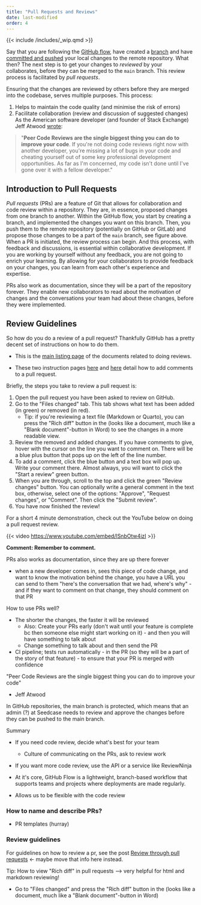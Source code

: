 ```yaml
---
title: "Pull Requests and Reviews"
date: last-modified
order: 4
---
```


{{< include /includes/_wip.qmd >}}

Say that you are following the [GitHub flow](index.md#branching-strategy-github-flow), have created a [branch](branching.md) and have [committed and pushed](commits.md) your local changes to the remote repository. What then? The next step is to get your changes to *reviewed* by your collaborates, before they can be merged to the `main` branch. This review process is facilitated by *pull requests*.

Ensuring that the changes are reviewed by others before they are merged into the codebase, serves multiple purposes. This process:
  
  1. Helps to maintain the code quality (and minimise the risk of errors)
  2. Facilitate collaboration (review and discussion of suggested changes)
As the American software developer (and founder of Stack Exchange) Jeff Atwood [wrote](https://blog.codinghorror.com/code-reviews-just-do-it/?ref=hackernoon.com):

> "**Peer Code Reviews are the single biggest thing you can do to improve your code**. If you're not doing code reviews right now with another developer, you're missing a lot of bugs in your code and cheating yourself out of some key professional development opportunities. As far as I'm concerned, my code isn't done until I've gone over it with a fellow developer."

## Introduction to Pull Requests

*Pull requests* (PRs) are a feature of Git that allows for collaboration and code review within a repository. They are, in essence, proposed changes from one branch to another. Within the GitHub flow, you start by creating a branch, and implemented the changes you want on this branch. Then, you push them to the remote repository (potentially on GitHub or GitLab) and propose those changes to be a part of the `main` branch, see figure above. 
When a PR is initiated, the review process can begin. And this process, with feedback and discussions, is essential within collaborative development.
If you are working by yourself without any feedback, you are not going to enrich your learning. By allowing for your collaborators to provide feedback on your changes, you can learn from each other's experience and expertise.

PRs also work as documentation, since they will be a part of the repository forever. They enable new collaborators to read about the motivation of changes and the conversations your team had about these changes, before they were implemented.

## Review Guidelines

So how do you do a review of a pull request? Thankfully GitHub has a
pretty decent set of instructions on how to do them.

- This is the [main listing
    page](https://docs.github.com/en/pull-requests/collaborating-with-pull-requests/reviewing-changes-in-pull-requests)
    of the documents related to doing reviews.

- These two instruction pages
    [here](https://docs.github.com/en/pull-requests/collaborating-with-pull-requests/reviewing-changes-in-pull-requests/reviewing-proposed-changes-in-a-pull-request)
    and
    [here](https://docs.github.com/en/pull-requests/collaborating-with-pull-requests/reviewing-changes-in-pull-requests/commenting-on-a-pull-request)
    detail how to add comments to a pull request.

Briefly, the steps you take to review a pull request is:

1. Open the pull request you have been asked to review on GitHub.
2. Go to the "Files changed" tab. This tab shows what text has been
    added (in green) or removed (in red).
    - Tip: if you're reviewing a text file (Markdown or Quarto), you can press the "Rich diff" button in the (looks like a document, much like a "Blank document"-button in Word) to see the changes in a more readable view.
3. Review the removed and added changes. If you have comments to give,
    hover with the cursor on the line you want to comment on. There will
    be a blue plus button that pops up on the left of the line number.
4. To add a comment, click the blue button and a text box will pop up.
    Write your comment there. Almost always, you will want to click the
    "Start a review" green button.
5. When you are through, scroll to the top and click the green "Review changes"
    button. You can optionally write a general comment in the text box,
    otherwise, select one of the options: "Approve", "Request changes",
    or "Comment". Then click the "Submit review".
6. You have now finished the review!

For a short 4 minute demonstration, check out the YouTube below on doing
a pull request review.

{{< video <https://www.youtube.com/embed/lSnbOtw4izI> >}}


**Comment: Remember to comment.**

PRs also works as documentation, since they are up there forever

- when a new developer comes in, sees this piece of code change, and want to know the motivation behind the change, you have a URL you can send to them "here's the conversation that we had, where's why" - and if they want to comment on that change, they should comment on that PR

How to use PRs well?

- The shorter the changes, the faster it will be reviewed
  - Also: Create your PRs early (don't wait until your feature is complete bc then someone else might start working on it) - and then you will have something to talk about
  - Change something to talk about and then send the PR
- CI pipeline; tests run automatically - in the PR (so they will be a part of the story of that feature) - to ensure that your PR is merged with confidence

"Peer Code Reviews are the single biggest thing you can do to improve your code"

- Jeff Atwood

In GitHub repositories, the main branch is protected, which means that an admin (?) at Seedcase needs to review and approve the changes before they can be pushed to the main branch.

Summary

- If you need code review, decide what's best for your team
  - Culture of communicating on the PRs, ask to review work
- If you want more code review, use the API or a service like ReviewNinja

- At it's core, GitHub Flow is a lightweight, branch-based workflow that supports teams and projects where deployments are made regularly.
- Allows us to be flexible with the code review

### How to name and describe PRs?

- PR templates (hurray)

### Review guidelines

For guidelines on how to review a pr, see the post [Review through pull requests](https://seedcase-project.org/community/guide-entries/reviewing-prs/index.html) <- maybe move that info here instead.

Tip: How to view "Rich diff" in pull requests --> very helpful for html and markdown reviewing!

- Go to "Files changed" and press the "Rich diff" button in the (looks like a document, much like a "Blank document"-button in Word)
